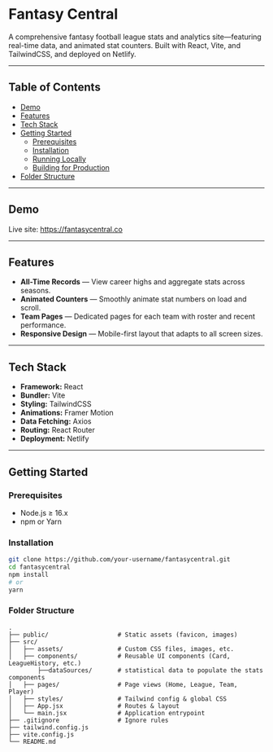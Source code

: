 # Fantasy Central

A comprehensive fantasy football league stats and analytics site—featuring real-time data, and animated stat counters. Built with React, Vite, and TailwindCSS, and deployed on Netlify.

---

## Table of Contents

- [Demo](#demo)  
- [Features](#features)  
- [Tech Stack](#tech-stack)  
- [Getting Started](#getting-started)  
  - [Prerequisites](#prerequisites)  
  - [Installation](#installation)  
  - [Running Locally](#running-locally)  
  - [Building for Production](#building-for-production)  
- [Folder Structure](#folder-structure)  


---

## Demo

Live site: https://fantasycentral.co

---

## Features

- **All-Time Records** — View career highs and aggregate stats across seasons.  
- **Animated Counters** — Smoothly animate stat numbers on load and scroll.    
- **Team Pages** — Dedicated pages for each team with roster and recent performance.  
- **Responsive Design** — Mobile-first layout that adapts to all screen sizes.  

---

## Tech Stack

- **Framework:** React  
- **Bundler:** Vite  
- **Styling:** TailwindCSS  
- **Animations:** Framer Motion  
- **Data Fetching:** Axios  
- **Routing:** React Router  
- **Deployment:** Netlify  

---

## Getting Started

### Prerequisites

- Node.js ≥ 16.x  
- npm or Yarn  

### Installation

```bash
git clone https://github.com/your-username/fantasycentral.git
cd fantasycentral
npm install
# or
yarn
```

### Folder Structure

```
.
├── public/                   # Static assets (favicon, images)
├── src/
│   ├── assets/               # Custom CSS files, images, etc.
│   ├── components/           # Reusable UI components (Card, LeagueHistory, etc.)
        ├──dataSources/       # statistical data to populate the stats components
│   ├── pages/                # Page views (Home, League, Team, Player)
│   ├── styles/               # Tailwind config & global CSS
│   ├── App.jsx               # Routes & layout
│   └── main.jsx              # Application entrypoint
├── .gitignore                # Ignore rules
├── tailwind.config.js
├── vite.config.js
└── README.md
```